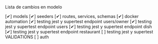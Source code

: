 
Lista de cambios en modelo 

[✔] models
[✔] seeders
[✔] routes, services, schemas
[✔] docker automation
[✔] testing jest y supertest endpoint users/owner
[✔] testing jest y supertest endpoint users
[✔] testing jest y supertest endpoint dish
[✔] testing jest y supertest endpoint restaurant
[ ] testing jest y supertest VALIDATIONS
[ ] auth
